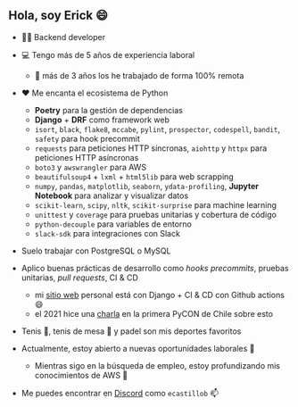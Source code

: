 ## Hola, soy Erick 😄

- 👨‍💻 Backend developer
- 💻 Tengo más de 5 años de experiencia laboral
  - 📡 más de 3 años los he trabajado de forma 100% remota
- ♥️ Me encanta el ecosistema de Python
  - **Poetry** para la gestión de dependencias
  - **Django** + **DRF** como framework web
  - `isort`, `black`, `flake8`, `mccabe`, `pylint`, `prospector`, `codespell`, `bandit`, `safety` para hook precommit
  - `requests` para peticiones HTTP síncronas, `aiohttp` y `httpx` para peticiones HTTP asíncronas
  - `boto3` y `awswrangler` para AWS
  - `beautifulsoup4` + `lxml` + `html5lib` para web scrapping
  - `numpy`, `pandas`, `matplotlib`, `seaborn`, `ydata-profiling`, **Jupyter Notebook** para analizar y visualizar datos
  - `scikit-learn`, `scipy`, `nltk`, `scikit-surprise` para machine learning
  - `unittest` y `coverage` para pruebas unitarias y cobertura de código
  - `python-decouple` para variables de entorno
  - `slack-sdk` para integraciones con Slack
- Suelo trabajar con PostgreSQL o MySQL
- Aplico buenas prácticas de desarrollo como *hooks precommits*, pruebas unitarias, *pull requests*, CI & CD
  - mi [sitio web](https://1p.cl/) personal está con Django + CI & CD con Github actions 😄
  - el 2021 hice una [charla](https://www.youtube.com/watch?v=L9NGtc61W0Q) en la primera PyCON de Chile sobre esto
- Tenis 🎾, tenis de mesa 🏓 y padel son mis deportes favoritos

- Actualmente, estoy abierto a nuevas oportunidades laborales 🔎
  - Mientras sigo en la búsqueda de empleo, estoy profundizando mis conocimientos de AWS 🌱
 
- Me puedes encontrar en [Discord](https://discord.com/) como `ecastillob` 📫
